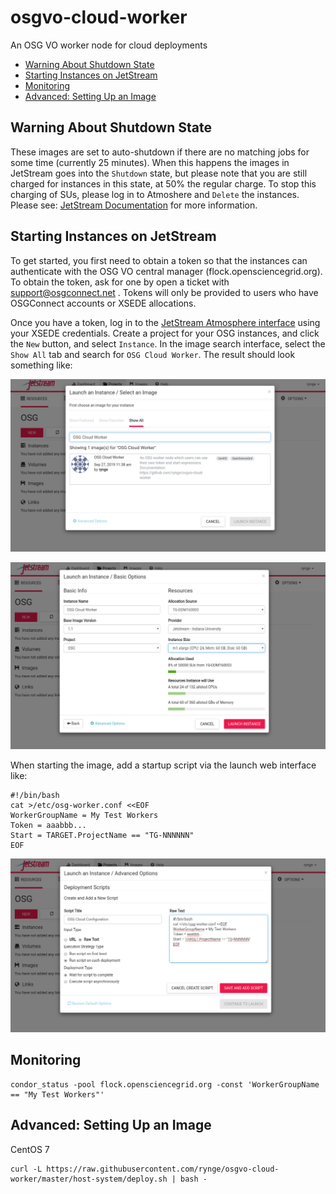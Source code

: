 # osgvo-cloud-worker

An OSG VO worker node for cloud deployments

 * [Warning About Shutdown State](#warning-about-shutdown-state)
 * [Starting Instances on JetStream](#starting-instances-on-jetStream)
 * [Monitoring](#monitoring)
 * [Advanced: Setting Up an Image](#advanced-setting-up-an-image)


## Warning About Shutdown State

These images are set to auto-shutdown if there are no matching jobs for 
some time (currently 25 minutes). When this happens the images in JetStream 
goes into the `Shutdown` state, but please note that you are still charged
for instances in this state, at 50% the regular charge. To stop this charging
of SUs, please log in to Atmoshere and `Delete` the instances. Please see:
[JetStream Documentation](https://iujetstream.atlassian.net/wiki/spaces/JWT/pages/537460754/Instance+management+actions)
for more information.

## Starting Instances on JetStream

To get started, you first need to obtain a token so that the instances can 
authenticate with the OSG VO central manager (flock.opensciencegrid.org). To obtain
the token, ask for one by open a ticket with support@osgconnect.net . Tokens will
only be provided to users who have OSGConnect accounts or XSEDE allocations.

Once you have a token, log in to the [JetStream Atmosphere interface](https://use.jetstream-cloud.org/)
using your XSEDE credentials. Create a project for your OSG instances, and click the
`New` button, and select `Instance`. In the image search interface, select the
`Show All` tab and search for `OSG Cloud Worker`. The result should look something like:

![JetStream image find](https://raw.githubusercontent.com/rynge/osgvo-cloud-worker/master/images/jetstream-find-image.png)


![JetStream image find](https://raw.githubusercontent.com/rynge/osgvo-cloud-worker/master/images/jetstream-instance-launch.png)

When starting the image, add a startup script via the launch web interface like:

```
#!/bin/bash
cat >/etc/osg-worker.conf <<EOF
WorkerGroupName = My Test Workers
Token = aaabbb...
Start = TARGET.ProjectName == "TG-NNNNNN"
EOF
```

![JetStream image find](https://raw.githubusercontent.com/rynge/osgvo-cloud-worker/master/images/jetstream-instance-launch-advanced.png)

## Monitoring

```
condor_status -pool flock.opensciencegrid.org -const 'WorkerGroupName == "My Test Workers"'
```

## Advanced: Setting Up an Image

CentOS 7

```
curl -L https://raw.githubusercontent.com/rynge/osgvo-cloud-worker/master/host-system/deploy.sh | bash -
```

